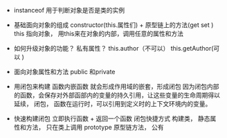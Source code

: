 - instanceof 用于判断对象是否是类的实例
- 基础面向对象的组成
  constructor(this.属性们) + 原型链上的方法(get set )
  this 指向对象， 用this来在对象的内部，调用任意的属性和方法
- 如何升级对象的功能？ 私有属性？ 
  this.author（不可以）   this.getAuthor(可以 )

- 面向对象属性和方法 public 和private
- 用闭包来构建
  函数内嵌函数 就会形成作用域的嵌套，形成闭包
  因为闭包内部的函数，会保存对外部函部内的变量的持久引用，让这些变量的生命周期得以延续，
  闭包， 函数在运行时，可以引用到定义时的上下文环境内的变量。
- 快速构建闭包
  立即执行函数 + 返回一个函数 闭包快捷方式
  构建类， 
  静态属性和方法， 只在类上调用
  prototype 原型链方法， 公有